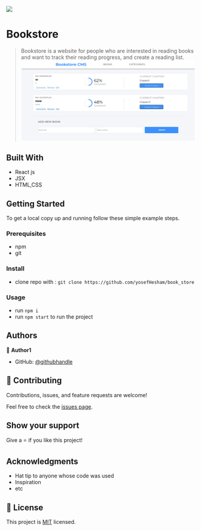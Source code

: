 ![](https://img.shields.io/badge/Microverse-blueviolet)

# Bookstore

> Bookstore is a website for people who are interested in reading books and want to track their reading progress, and create a reading list.
![](./bookstore.png)



## Built With

- React js
- JSX
- HTML,CSS


## Getting Started



To get a local copy up and running follow these simple example steps.

### Prerequisites
- npm
- git


### Install
- clone repo with : `git clone https://github.com/yosefHesham/book_store`

### Usage
-  run `npm i`
- run `npm start` to run the project



## Authors

👤 **Author1**

- GitHub: [@githubhandle](https://github.com/yosefHesham)
## 🤝 Contributing

Contributions, issues, and feature requests are welcome!

Feel free to check the [issues page](../../issues/).

## Show your support

Give a ⭐️ if you like this project!

## Acknowledgments

- Hat tip to anyone whose code was used
- Inspiration
- etc

## 📝 License

This project is [MIT](./MIT.md) licensed.